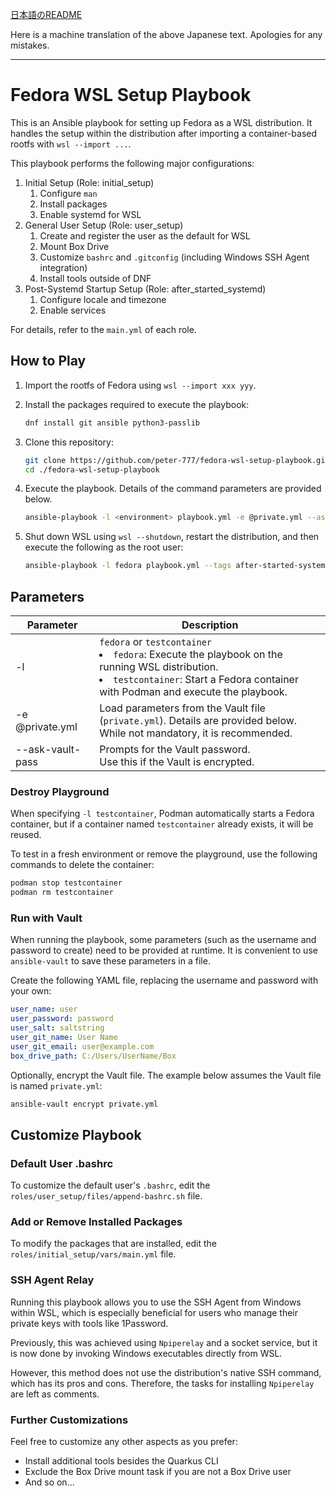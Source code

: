 [日本語のREADME](./README_ja.md)

Here is a machine translation of the above Japanese text. Apologies for any mistakes. 

---

# Fedora WSL Setup Playbook

This is an Ansible playbook for setting up Fedora as a WSL distribution. It handles the setup within the distribution after importing a container-based rootfs with `wsl --import ...`.

This playbook performs the following major configurations:

1. Initial Setup (Role: initial_setup)
    1. Configure `man`
    1. Install packages
    1. Enable systemd for WSL
1. General User Setup (Role: user_setup)
    1. Create and register the user as the default for WSL
    1. Mount Box Drive
    1. Customize `bashrc` and `.gitconfig` (including Windows SSH Agent integration)
    1. Install tools outside of DNF
1. Post-Systemd Startup Setup (Role: after_started_systemd)
    1. Configure locale and timezone
    1. Enable services

For details, refer to the `main.yml` of each role.

## How to Play

1. Import the rootfs of Fedora using `wsl --import xxx yyy`.
1. Install the packages required to execute the playbook:

    ```sh
    dnf install git ansible python3-passlib
    ```

1. Clone this repository:

    ```sh
    git clone https://github.com/peter-777/fedora-wsl-setup-playbook.git && \
    cd ./fedora-wsl-setup-playbook
    ```

1. Execute the playbook. Details of the command parameters are provided below.

    ```sh
    ansible-playbook -l <environment> playbook.yml -e @private.yml --ask-vault-pass
    ```

1. Shut down WSL using `wsl --shutdown`, restart the distribution, and then execute the following as the root user:

    ```sh
    ansible-playbook -l fedora playbook.yml --tags after-started-systemd -e @private.yml --ask-vault-pass
    ```

## Parameters

| Parameter | Description |
| - | - |
| -l <environment> | `fedora` or `testcontainer`<br><li>`fedora`: Execute the playbook on the running WSL distribution.</li><li>`testcontainer`: Start a Fedora container with Podman and execute the playbook.</li> |
| -e @private.yml | Load parameters from the Vault file (`private.yml`). Details are provided below.<br>While not mandatory, it is recommended. |
| --ask-vault-pass | Prompts for the Vault password.<br>Use this if the Vault is encrypted. |

### Destroy Playground

When specifying `-l testcontainer`, Podman automatically starts a Fedora container, but if a container named `testcontainer` already exists, it will be reused.

To test in a fresh environment or remove the playground, use the following commands to delete the container:

```sh
podman stop testcontainer
podman rm testcontainer
```

### Run with Vault

When running the playbook, some parameters (such as the username and password to create) need to be provided at runtime. It is convenient to use `ansible-vault` to save these parameters in a file.

Create the following YAML file, replacing the username and password with your own:

```yaml
user_name: user
user_password: password
user_salt: saltstring
user_git_name: User Name
user_git_email: user@example.com
box_drive_path: C:/Users/UserName/Box
```

Optionally, encrypt the Vault file. The example below assumes the Vault file is named `private.yml`:

```sh
ansible-vault encrypt private.yml
```

## Customize Playbook

### Default User .bashrc

To customize the default user's `.bashrc`, edit the `roles/user_setup/files/append-bashrc.sh` file.

### Add or Remove Installed Packages

To modify the packages that are installed, edit the `roles/initial_setup/vars/main.yml` file.

### SSH Agent Relay

Running this playbook allows you to use the SSH Agent from Windows within WSL, which is especially beneficial for users who manage their private keys with tools like 1Password.

Previously, this was achieved using `Npiperelay` and a socket service, but it is now done by invoking Windows executables directly from WSL.

However, this method does not use the distribution's native SSH command, which has its pros and cons. Therefore, the tasks for installing `Npiperelay` are left as comments.

### Further Customizations

Feel free to customize any other aspects as you prefer:

- Install additional tools besides the Quarkus CLI
- Exclude the Box Drive mount task if you are not a Box Drive user
- And so on...

